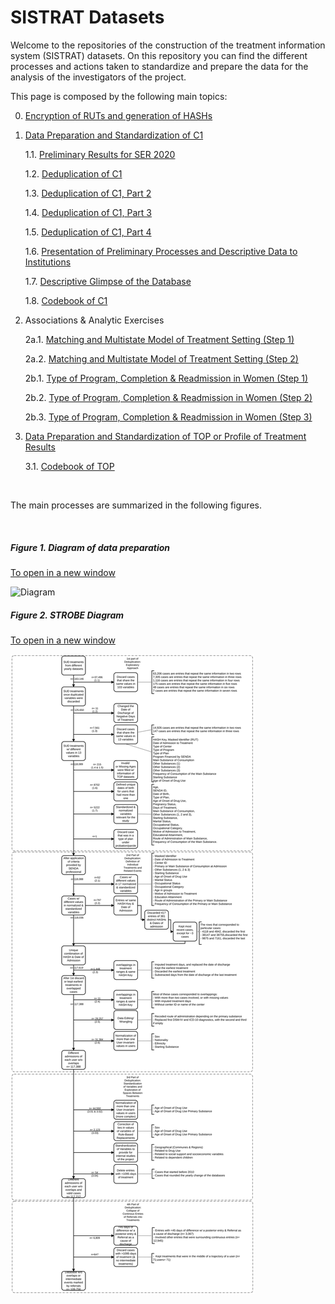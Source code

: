 # SISTRAT Datasets

Welcome to the repositories of the construction of the treatment information system (SISTRAT) datasets. On this repository you can find the different processes and actions taken to standardize and prepare the data for the analysis of the investigators of the project.

This page is composed by the following main topics:

0. [Encryption of RUTs and generation of HASHs](Encript.html)

1. [Data Preparation and Standardization of C1](Data_prep_C1) 

    1.1. [Preliminary Results for SER 2020](SER_Stata.html)
    
    1.2. [Deduplication of C1](Duplicates)
    
    1.3. [Deduplication of C1, Part 2](Duplicates2)
    
    1.4. [Deduplication of C1, Part 3](Duplicates3)
    
    1.5. [Deduplication of C1, Part 4](Duplicates4)
    
    1.6. [Presentation of Preliminary Processes and Descriptive Data to Institutions](Presentación2)
    
    1.7. [Descriptive Glimpse of the Database](Desc)
    
    1.8. [Codebook of C1](codebook)

2. Associations & Analytic Exercises
    
    2a.1. [Matching and Multistate Model of Treatment Setting (Step 1)](Matching_Process_APR_21)
    
    2a.2. [Matching and Multistate Model of Treatment Setting (Step 2)](Matching_Process2_APR_21)
    
    2b.1. [Type of Program, Completion & Readmission in Women (Step 1)](Proyecto_carla3)
    
    2b.2. [Type of Program, Completion & Readmission in Women (Step 2)](Proyecto_carla32)
    
    2b.3. [Type of Program, Completion & Readmission in Women (Step 3)](Proyecto_carla33)
  
3. [Data Preparation and Standardization of TOP or Profile of Treatment Results](Data_prep_TOP)

    3.1. [Codebook of TOP](codebook_TOP)


<br>

The main processes are summarized in the following figures.

<br>

##### Figure 1. Diagram of data preparation
<a href="https://fondecytacc.github.io/SUD_health_Chile.github.io/Figures/RUT_Administraci%C3%B3n.svg" target="_blank">To open in a new window</a>

![Diagram](Figures/RUT_Administración.svg) 

##### Figure 2. STROBE Diagram
<a href="https://fondecytacc.github.io/SUD_health_Chile.github.io/Figures/Diagram_STROBE.svg" target="_blank">To open in a new window</a>

![STROBE](Figures/Diagram_STROBE.svg)